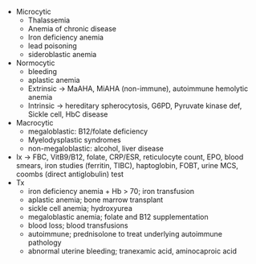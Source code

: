 -   Microcytic
    -   Thalassemia
    -   Anemia of chronic disease
    -   Iron deficiency anemia
    -   lead poisoning
    -   sideroblastic anemia
-   Normocytic
    -   bleeding
    -   aplastic anemia
    -   Extrinsic → MaAHA, MiAHA (non-immune), autoimmune hemolytic anemia
    -   Intrinsic → hereditary spherocytosis, G6PD, Pyruvate kinase def, Sickle cell, HbC disease
-   Macrocytic
    -   megaloblastic: B12/folate deficiency
    -   Myelodysplastic syndromes
    -   non-megaloblastic: alcohol, liver disease
- Ix → FBC, VitB9/B12, folate, CRP/ESR, reticulocyte count, EPO, blood smears, iron studies (ferritin, TIBC), haptoglobin, FOBT, urine MCS, coombs (direct antiglobulin) test
-   Tx
    -   iron deficiency anemia + Hb > 70; iron transfusion
    -   aplastic anemia; bone marrow transplant
    -   sickle cell anemia; hydroxyurea
    -   megaloblastic anemia; folate and B12 supplementation
    -   blood loss; blood transfusions
    -   autoimmune; prednisolone to treat underlying autoimmune pathology
    -   abnormal uterine bleeding; tranexamic acid, aminocaproic acid